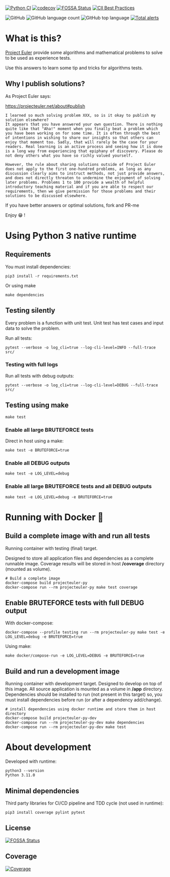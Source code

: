 [![Python CI](https://github.com/sir-gon/projecteuler-py/actions/workflows/python.yml/badge.svg)](https://github.com/sir-gon/projecteuler-py/actions/workflows/python.yml) [![codecov](https://codecov.io/gh/sir-gon/projecteuler-py/branch/main/graph/badge.svg?token=U3N3HSC3YC)](https://codecov.io/gh/sir-gon/projecteuler-py) [![FOSSA Status](https://app.fossa.com/api/projects/git%2Bgithub.com%2Fsir-gon%2Fprojecteuler-py.svg?type=shield)](https://app.fossa.com/projects/git%2Bgithub.com%2Fsir-gon%2Fprojecteuler-py?ref=badge_shield) [![CII Best Practices](https://bestpractices.coreinfrastructure.org/projects/6404/badge)](https://bestpractices.coreinfrastructure.org/projects/6404)

![GitHub](https://img.shields.io/github/license/sir-gon/projecteuler-py) ![GitHub language count](https://img.shields.io/github/languages/count/sir-gon/projecteuler-py) ![GitHub top language](https://img.shields.io/github/languages/top/sir-gon/projecteuler-py) [![Total alerts](https://img.shields.io/lgtm/alerts/g/sir-gon/projecteuler-py.svg?logo=lgtm&logoWidth=18)](https://lgtm.com/projects/g/sir-gon/projecteuler-py/alerts/)

# What is this?

[Project Euler](https://projecteuler.net/) provide some algorithms and mathematical problems to solve to be used as experience tests.

Use this answers to learn some tip and tricks for algorithms tests.

## Why I publish solutions?

As Project Euler says:

https://projecteuler.net/about#publish


```
I learned so much solving problem XXX, so is it okay to publish my solution elsewhere?
It appears that you have answered your own question. There is nothing quite like that "Aha!" moment when you finally beat a problem which you have been working on for some time. It is often through the best of intentions in wishing to share our insights so that others can enjoy that moment too. Sadly, that will rarely be the case for your readers. Real learning is an active process and seeing how it is done is a long way from experiencing that epiphany of discovery. Please do not deny others what you have so richly valued yourself.

However, the rule about sharing solutions outside of Project Euler does not apply to the first one-hundred problems, as long as any discussion clearly aims to instruct methods, not just provide answers, and does not directly threaten to undermine the enjoyment of solving later problems. Problems 1 to 100 provide a wealth of helpful introductory teaching material and if you are able to respect our requirements, then we give permission for those problems and their solutions to be discussed elsewhere.
```


If you have better answers or optimal solutions, fork and PR-me

Enjoy 😁 !


# Using Python 3 native runtime

## Requirements

You must install dependencies:

```
pip3 install -r requirements.txt
```

Or using make

```
make dependencies
```

## Testing silently

Every problem is a function with unit test.
Unit test has test cases and input data to solve the problem.

Run all tests:

```
pytest --verbose -o log_cli=true --log-cli-level=INFO --full-trace src/
```

### Testing with full logs

Run all tests with debug outputs:

```
pytest --verbose -o log_cli=true --log-cli-level=DEBUG --full-trace src/
```

## Testing using make

```
make test
```

### Enable all large BRUTEFORCE tests

Direct in host using a make:

```
make test -e BRUTEFORCE=true
```

### Enable all DEBUG outputs


```
make test -e LOG_LEVEL=debug
```

### Enable all large BRUTEFORCE tests and all DEBUG outputs

```
make test -e LOG_LEVEL=debug -e BRUTEFORCE=true
```

# Running with Docker 🐳

## Build a complete image with and run all tests
Running container with testing (final) target.

Designed to store all application files and dependencies as a complete runnable image.
Coverage results will be stored in host **/coverage** directory (mounted as volume).

```
# Build a complete image
docker-compose build projecteuler-py
docker-compose run --rm projecteuler-py make test coverage
```

## Enable BRUTEFORCE tests with full DEBUG output

With docker-compose:

```
docker-compose --profile testing run --rm projecteuler-py make test -e LOG_LEVEL=debug -e BRUTEFORCE=true
```

Using make:
```
make docker/compose-run -e LOG_LEVEL=DEBUG -e BRUTEFORCE=true
```

## Build and run a development image

Running container with development target.
Designed to develop on top of this image. All source application is mounted as a volume in **/app** directory.
Dependencies should be installed to run (not present in this target) so, you must install dependencies before run (or after a dependency add/change).

```
# install dependencies using docker runtime and store them in host directory
docker-compose build projecteuler-py-dev
docker-compose run --rm projecteuler-py-dev make dependencies
docker-compose run --rm projecteuler-py-dev make test

```

# About development

Developed with runtime:

```
python3 --version
Python 3.11.0
```

## Minimal dependencies

Third party libraries for CI/CD pipeline and TDD cycle (not used in runtime):

```
pip3 install coverage pylint pytest
```

## License
[![FOSSA Status](https://app.fossa.com/api/projects/git%2Bgithub.com%2Fsir-gon%2Fprojecteuler-py.svg?type=large)](https://app.fossa.com/projects/git%2Bgithub.com%2Fsir-gon%2Fprojecteuler-py?ref=badge_large)

## Coverage

[![Coverage](https://codecov.io/gh/sir-gon/projecteuler-py/branch/main/graphs/tree.svg?token=VMH4I0MDFR)](https://codecov.io/gh/sir-gon/projecteuler-py)

